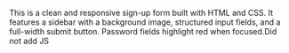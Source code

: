 This is a clean and responsive sign-up form built with HTML and CSS. It features a sidebar with a background image, structured input fields, and a full-width submit button. Password fields highlight red when focused.Did not add JS
